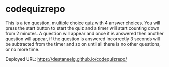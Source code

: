# codequizrepo
This is a ten question, multiple choice quiz with 4 answer choices. You will press the start button to start the quiz and a timer will start counting down from 2 minutes. A question will appear and once it is answered then another question will appear, if the question is answered incorrectly 3 seconds will be subtracted from the timer and so on until all there is no other questions, or no more time. 







Deployed URL: 
 https://destaneelg.github.io/codequizrepo/